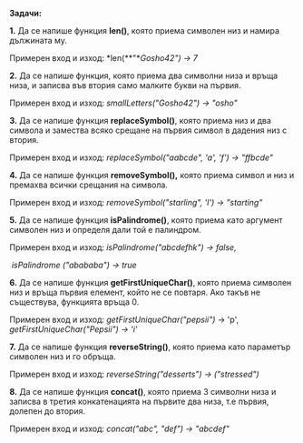 **Задачи:**  

 

 

**1.**   Да се напише функция **len()**, която приема символен низ и намира дължината му.

 Примерен вход и изход: *len(**"**Gosho42") -> 7* 

 

**2.**  Да се напише функция, която приема два символни низа и връща низа, и записва във втория само малките букви на първия.

Примерен вход и изход: *smallLetters\("Gosho42") -> "osho"*

 

**3.**   Да се напише функция **replaceSymbol()**, която приема низ и два символа и замества всяко срещане на първия символ в дадения низ с втория. 

Примерен вход и изход:  *replaceSymbol\("aabcde", 'a', 'f') -> "ffbcde"*

 

**4.**   Да се напише функция **removeSymbol(),** която приема символ и низ и премахва всички срещания на символа.

Примерен вход и изход: *removeSymbol("starling", 'l') -> "starting"*

 

**5.**   Да се напише функция **isPalindrome()**, която приема като аргумент символен низ и определя дали той е палиндром.

Примерен вход и изход: *isPalindrome("abcdefhk") -> false,*

​                                           *isPalindrome ("abababa") -> true*



**6.**   Да се напише функция **getFirstUniqueChar()**, която приема символен низ и връща първия елемент, който не се повтаря. Ако такъв не съществува, функцията връща 0.

Примерен вход и изход: *getFirstUniqueChar\("pepsii")* -> 'p',                                                                                                                                                 											*getFirstUniqueChar("Pepsii") -> 'i'*

 

**7.**   Да се напише функция **reverseString()**, която приема като параметър символен низ и го обръща.

 Примерен вход и изход: *reverseString("desserts") -> ("stressed")*

 

 

**8.**   Да се напише функция **concat()**,  която приема 3 символни низа и записва в третия конкатенацията на първите два низа, т.е първия, долепен до втория.

Примерен вход и изход: *concat(\"abc", "def") -> "abcdef"*